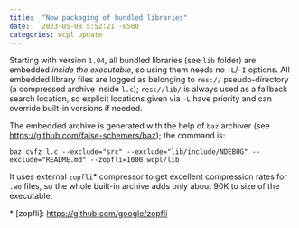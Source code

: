 ```yaml
---
title:  "New packaging of bundled libraries"
date:   2023-05-08 5:52:21 -0500
categories: wcpl update
---
```


Starting with version `1.04`, all bundled libraries (see `lib` folder) are embedded *inside the executable*, 
so using them needs no `-L`/`-I` options. All embedded library files are logged as belonging to `res://` 
pseudo-directory (a compressed archive inside `l.c`); `res://lib/` is always used as a fallback search
location, so explicit locations given via `-L` have priority and can override built-in versions if
needed.

The embedded archive is generated with the help of `baz` archiver (see https://github.com/false-schemers/baz);
the command is: 

```
baz cvfz l.c --exclude="src" --exclude="lib/include/NDEBUG" --exclude="README.md" --zopfli=1000 wcpl/lib
``` 
It uses external `zopfli`* compressor to get excellent compression rates for `.wo` files, so the whole
built-in archive adds only about 90K to size of the executable.

\* [zopfli]: https://github.com/google/zopfli

